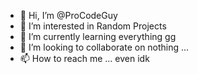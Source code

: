 - 👋 Hi, I’m @ProCodeGuy
- 👀 I’m interested in Random Projects
- 🌱 I’m currently learning everything gg
- 💞️ I’m looking to collaborate on nothing ...
- 📫 How to reach me ... even idk

<!---
ProCodeGuy/ProCodeGuy is a ✨ special ✨ repository because its `README.md` (this file) appears on your GitHub profile.
You can click the Preview link to take a look at your changes.
--->
